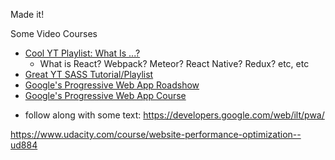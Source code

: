 Made it!

Some Video Courses
* [Cool YT Playlist: What Is ...?](https://www.youtube.com/watch?v=0KlRgFEEz0g&list=PLLnpHn493BHHab0d86moNo8XL8vkN0P0s)
  - What is React? Webpack? Meteor? React Native? Redux? etc, etc
* [Great YT SASS Tutorial/Playlist](https://www.youtube.com/watch?v=fbVD32w1oTo&list=PL2CB1F80266E986EA)
* [Google's Progressive Web App Roadshow](https://www.youtube.com/playlist?list=PLNYkxOF6rcICnIOm4cfylT0-cEfytBtYt)
* [Google's Progressive Web App Course](https://www.youtube.com/playlist?list=PLNYkxOF6rcIAdnzEsWkg0KpMn2WJwMBmN)
 - follow along with some text: https://developers.google.com/web/ilt/pwa/


https://www.udacity.com/course/website-performance-optimization--ud884
